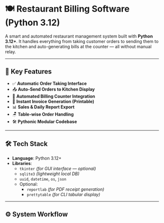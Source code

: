 # 🍽️ Restaurant Billing Software (Python 3.12)

A smart and automated restaurant management system built with **Python 3.12+**. It handles everything from taking customer orders to sending them to the kitchen and auto-generating bills at the counter — all without manual relay.

---

## 🔧 Key Features

- ✅ **Automatic Order Taking Interface**
- 📤 **Auto-Send Orders to Kitchen Display**
- 💸 **Automated Billing Counter Integration**
- 🧾 **Instant Invoice Generation (Printable)**
- 📊 **Sales & Daily Report Export**
- 🪑 **Table-wise Order Handling**
- 🛠️ **Pythonic Modular Codebase**

---

## 🛠️ Tech Stack

- **Language**: Python 3.12+
- **Libraries**:
  - `tkinter` *(for GUI interface — optional)*
  - `sqlite3` *(lightweight local DB)*
  - `uuid`, `datetime`, `os`, `json`
  - Optional:
    - `reportlab` *(for PDF receipt generation)*
    - `prettytable` *(for CLI tabular display)*

---

## ⚙️ System Workflow


